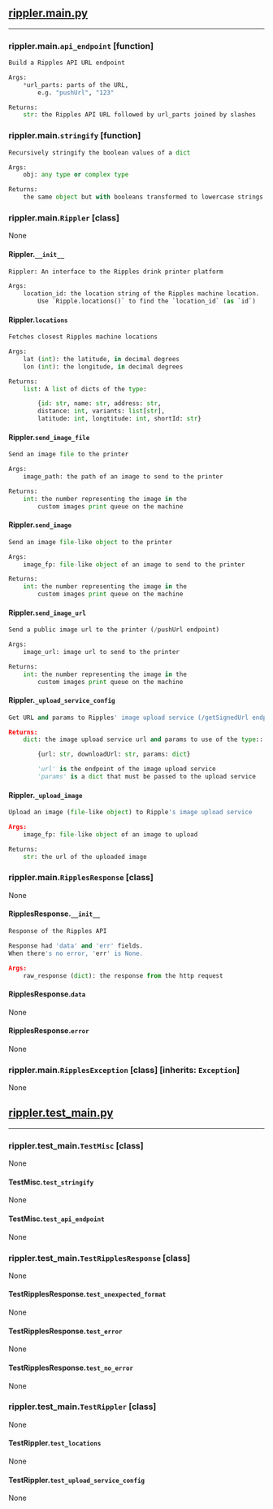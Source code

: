 ## [rippler.main.py](/rippler/main.py)
---
### rippler.main.`api_endpoint` [function]
```Python
Build a Ripples API URL endpoint

Args:
    *url_parts: parts of the URL,
        e.g. "pushUrl", "123"

Returns:
    str: the Ripples API URL followed by url_parts joined by slashes
```
### rippler.main.`stringify` [function]
```Python
Recursively stringify the boolean values of a dict

Args:
    obj: any type or complex type

Returns:
    the same object but with booleans transformed to lowercase strings
```
### rippler.main.`Rippler` [class]
None
#### Rippler.`__init__`
```Python
Rippler: An interface to the Ripples drink printer platform

Args:
    location_id: the location string of the Ripples machine location.
        Use `Ripple.locations()` to find the `location_id` (as `id`)
```
#### Rippler.`locations`
```Python
Fetches closest Ripples machine locations

Args:
    lat (int): the latitude, in decimal degrees
    lon (int): the longitude, in decimal degrees

Returns:
    list: A list of dicts of the type:

        {id: str, name: str, address: str,
        distance: int, variants: list[str],
        latitude: int, longtitude: int, shortId: str}
```
#### Rippler.`send_image_file`
```Python
Send an image file to the printer

Args:
    image_path: the path of an image to send to the printer

Returns:
    int: the number representing the image in the
        custom images print queue on the machine
```
#### Rippler.`send_image`
```Python
Send an image file-like object to the printer

Args:
    image_fp: file-like object of an image to send to the printer

Returns:
    int: the number representing the image in the
        custom images print queue on the machine
```
#### Rippler.`send_image_url`
```Python
Send a public image url to the printer (/pushUrl endpoint)

Args:
    image_url: image url to send to the printer

Returns:
    int: the number representing the image in the
        custom images print queue on the machine
```
#### Rippler.`_upload_service_config`
```Python
Get URL and params to Ripples' image upload service (/getSignedUrl endpoint)

Returns:
    dict: the image upload service url and params to use of the type::

        {url: str, downloadUrl: str, params: dict}

        'url' is the endpoint of the image upload service
        'params' is a dict that must be passed to the upload service
```
#### Rippler.`_upload_image`
```Python
Upload an image (file-like object) to Ripple's image upload service

Args:
    image_fp: file-like object of an image to upload

Returns:
    str: the url of the uploaded image
```
### rippler.main.`RipplesResponse` [class]
None
#### RipplesResponse.`__init__`
```Python
Response of the Ripples API

Response had 'data' and 'err' fields.
When there's no error, 'err' is None.

Args:
    raw_response (dict): the response from the http request
```
#### RipplesResponse.`data`
None
#### RipplesResponse.`error`
None
### rippler.main.`RipplesException` [class] [inherits: `Exception`]
None
## [rippler.test_main.py](/rippler/test_main.py)
---
### rippler.test_main.`TestMisc` [class]
None
#### TestMisc.`test_stringify`
None
#### TestMisc.`test_api_endpoint`
None
### rippler.test_main.`TestRipplesResponse` [class]
None
#### TestRipplesResponse.`test_unexpected_format`
None
#### TestRipplesResponse.`test_error`
None
#### TestRipplesResponse.`test_no_error`
None
### rippler.test_main.`TestRippler` [class]
None
#### TestRippler.`test_locations`
None
#### TestRippler.`test_upload_service_config`
None
